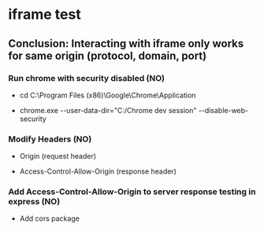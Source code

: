 # iframe test

## Conclusion: Interacting with iframe only works for same origin (protocol, domain, port)

### Run chrome with security disabled (NO)

- cd C:\Program Files (x86)\Google\Chrome\Application

- chrome.exe --user-data-dir="C:/Chrome dev session" --disable-web-security

### Modify Headers (NO)

- Origin (request header)

- Access-Control-Allow-Origin (response header)

### Add Access-Control-Allow-Origin to server response testing in express (NO)

- Add cors package
